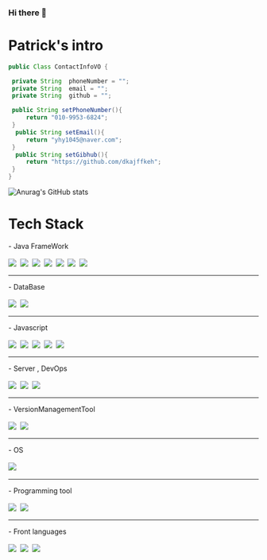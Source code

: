 ### Hi there 👋

<!--
**dkajffkeh/dkajffkeh** is a ✨ _special_ ✨ repository because its `README.md` (this file) appears on your GitHub profile.

Here are some ideas to get you started:

- 🔭 I’m currently working on ...
- 🌱 I’m currently learning ...
- 👯 I’m looking to collaborate on ...
- 🤔 I’m looking for help with ...
- 💬 Ask me about ...
- 📫 How to reach me: ...
- 😄 Pronouns: ...
- ⚡ Fun fact: ...
-->

# Patrick's intro


``` java
public Class ContactInfoVO {

 private String  phoneNumber = "";
 private String  email = "";
 private String  github = "";

 public String setPhoneNumber(){
     return "010-9953-6824";
 }
  public String setEmail(){
     return "yhy1045@naver.com";
 }
  public String setGibhub(){
     return "https://github.com/dkajffkeh";
 }
}
```

![Anurag's GitHub stats](https://github-readme-stats.vercel.app/api?username=dkajffkeh&show_icons=true&theme=radical)    


<h1>Tech Stack</h1>

-&nbsp;Java FrameWork<br><br>
<img src="https://img.shields.io/badge/-SpringBoot-6DB33F?logo=SpringBoot&logoColor=white&style=flat"/>&nbsp;
<img src="https://img.shields.io/badge/-SpringSecurity-6DB33F?logo=AdBlock&logoColor=white&style=flat"/>&nbsp;
<img src="https://img.shields.io/badge/-JavaStomp-6DB33F?logo=SpringBoot&logoColor=white&style=flat"/>&nbsp;
<img src="https://img.shields.io/badge/-SpringCloude-6DB33F?logo=SpringBoot&logoColor=white&style=flat"/>&nbsp;
<img src="https://img.shields.io/badge/-JavaQuartz-6DB33F?logo=Clockify&logoColor=white&style=flat"/>&nbsp;
<img src="https://img.shields.io/badge/-SpringJPA-6DB33F?logo=Oracle&logoColor=white&style=flat"/>&nbsp;
<img src="https://img.shields.io/badge/-전자정부프레임워크-6DB33F?logo=Spring&logoColor=white&style=flat"/>&nbsp;
***

-&nbsp;DataBase<br><br>
<img src="https://img.shields.io/badge/-Oracle-E8E8E8?logo=Oracle&logoColor=white&style=flat"/>&nbsp;
<img src="https://img.shields.io/badge/-Mysql-4479A1?logo=MySQL&logoColor=white&style=flat"/>&nbsp;
***

-&nbsp;Javascript<br><br>
<img src="https://img.shields.io/badge/-Node.js-339933?logo=Node.js&logoColor=white&style=flat"/>&nbsp;
<img src="https://img.shields.io/badge/-Javascript-F7DF1E?logo=Node.js&logoColor=white&style=flat"/>&nbsp;
<img src="https://img.shields.io/badge/-Angular.js-DD0031?logo=Angular&logoColor=white&style=flat"/>&nbsp;
<img src="https://img.shields.io/badge/-Ext.js-8ED500?logo=Javascript&logoColor=white&style=flat"/>&nbsp;
<img src="https://img.shields.io/badge/-JQuery-0769AD?logo=jQuery&logoColor=white&style=flat"/>&nbsp;
***

-&nbsp;Server , DevOps<br><br>
<img src="https://img.shields.io/badge/-Amazon AWS EC2-E8E8E8?logo=Amazon AWS&logoColor=white&style=flat"/>&nbsp;
<img src="https://img.shields.io/badge/-Amazon AWS RDS-E8E8E8?logo=Amazon AWS&logoColor=white&style=flat"/>&nbsp;
<img src="https://img.shields.io/badge/-Docker-2496ED?logo=Docker&logoColor=white&style=flat"/>&nbsp;
***

-&nbsp;VersionManagementTool<br><br>
<img src="https://img.shields.io/badge/-Subversion-809CC9?logo=Subversion&logoColor=white&style=flat"/>&nbsp;
<img src="https://img.shields.io/badge/-Github-181717?logo=Github&logoColor=white&style=flat"/>&nbsp;
***

-&nbsp;OS<br><br>
<img src="https://img.shields.io/badge/-Ubuntu20.04-E95420?logo=Ubuntu&logoColor=white&style=flat"/>&nbsp;
***

-&nbsp;Programming tool<br><br>
<img src="https://img.shields.io/badge/-Eclipse-2C2255?logo=Eclipse IDE&logoColor=white&style=flat"/>&nbsp;
<img src="https://img.shields.io/badge/-Intelij-000000?logo=IntelliJ IDEA&logoColor=white&style=flat"/>&nbsp;
***


-&nbsp;Front languages<br><br>
<img src="https://img.shields.io/badge/-Html-E34F26?logo=HTML5&logoColor=white&style=flat"/>&nbsp;
<img src="https://img.shields.io/badge/-CSS-1572B6?logo=CSS3&logoColor=white&style=flat"/>&nbsp;
<img src="https://img.shields.io/badge/-BootStrap-7952B3?logo=Bootstrap&logoColor=white&style=flat"/>&nbsp;

